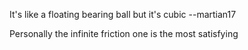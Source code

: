 It's like a floating bearing ball but it's cubic --martian17

Personally the infinite friction one is the most satisfying